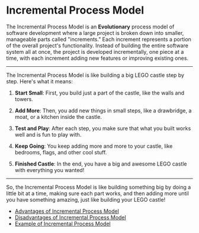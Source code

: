 # Incremental Process Model

The Incremental Process Model is an **Evolutionary** process model of software development where a large project is broken down into smaller, manageable parts called "increments." Each increment represents a portion of the overall project's functionality. Instead of building the entire software system all at once, the project is developed incrementally, one piece at a time, with each increment adding new features or improving existing ones.

---

The Incremental Process Model is like building a big LEGO castle step by step. Here's what it means:

1. **Start Small**: First, you build just a part of the castle, like the walls and towers.

2. **Add More**: Then, you add new things in small steps, like a drawbridge, a moat, or a kitchen inside the castle.

3. **Test and Play**: After each step, you make sure that what you built works well and is fun to play with.

4. **Keep Going**: You keep adding more and more to your castle, like bedrooms, flags, and other cool stuff.

5. **Finished Castle**: In the end, you have a big and awesome LEGO castle with everything you wanted!

---

So, the Incremental Process Model is like building something big by doing a little bit at a time, making sure each part works, and then adding more until you have something amazing, just like building your LEGO castle!

-   [Advantages of Incremental Process Model](1.%20Advantages.md)
-   [Disadvantages of Incremental Process Model](2.%20Disadvantages.md)
-   [Example of Incremental Process Model](3.%20Example.md)
